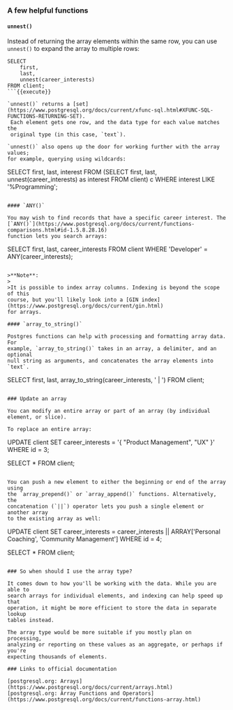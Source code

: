 ### A few helpful functions

#### `unnest()`

Instead of returning the array elements within the same row, you can use 
`unnest()` to expand the array to multiple rows:

```
SELECT 
    first,
    last,
    unnest(career_interests)
FROM client;
```{{execute}}

`unnest()` returns a [set](https://www.postgresql.org/docs/current/xfunc-sql.html#XFUNC-SQL-FUNCTIONS-RETURNING-SET).
 Each element gets one row, and the data type for each value matches the 
 original type (in this case, `text`).

`unnest()` also opens up the door for working further with the array values; 
for example, querying using wildcards:

```
SELECT first, last, interest 
FROM (SELECT    first, 
                last, 
                unnest(career_interests) as interest
    FROM client) c 
WHERE interest LIKE '%Programming';
```{{execute}}

#### `ANY()`

You may wish to find records that have a specific career interest. The 
[`ANY()`](https://www.postgresql.org/docs/current/functions-comparisons.html#id-1.5.8.28.16) 
function lets you search arrays:

```
SELECT 
    first,
    last,
    career_interests
FROM client
WHERE 'Developer' = ANY(career_interests);
```{{execute}}

>**Note**:
>
>It is possible to index array columns. Indexing is beyond the scope of this 
course, but you'll likely look into a [GIN index](https://www.postgresql.org/docs/current/gin.html) 
for arrays.

#### `array_to_string()`

Postgres functions can help with processing and formatting array data. For 
example, `array_to_string()` takes in an array, a delimiter, and an optional 
null string as arguments, and concatenates the array elements into `text`.

```
SELECT
    first,
    last,
    array_to_string(career_interests, ' | ') 
FROM client;
```{{execute}}

### Update an array

You can modify an entire array or part of an array (by individual element, or slice).

To replace an entire array:

```
UPDATE client
SET career_interests = '{ "Product Management", "UX" }'
WHERE id = 3;

SELECT * FROM client;
```{{execute}}

You can push a new element to either the beginning or end of the array using 
the `array_prepend()` or `array_append()` functions. Alternatively, the 
concatenation (`||`) operator lets you push a single element or another array 
to the existing array as well:

```
UPDATE client
SET career_interests = career_interests || ARRAY['Personal Coaching', 'Community Management']
WHERE id = 4;

SELECT * FROM client;
```{{execute}}

### So when should I use the array type?

It comes down to how you'll be working with the data. While you are able to 
search arrays for individual elements, and indexing can help speed up that 
operation, it might be more efficient to store the data in separate lookup 
tables instead.

The array type would be more suitable if you mostly plan on processing, 
analyzing or reporting on these values as an aggregate, or perhaps if you're 
expecting thousands of elements.

### Links to official documentation

[postgresql.org: Arrays](https://www.postgresql.org/docs/current/arrays.html)  
[postgresql.org: Array Functions and Operators](https://www.postgresql.org/docs/current/functions-array.html)
